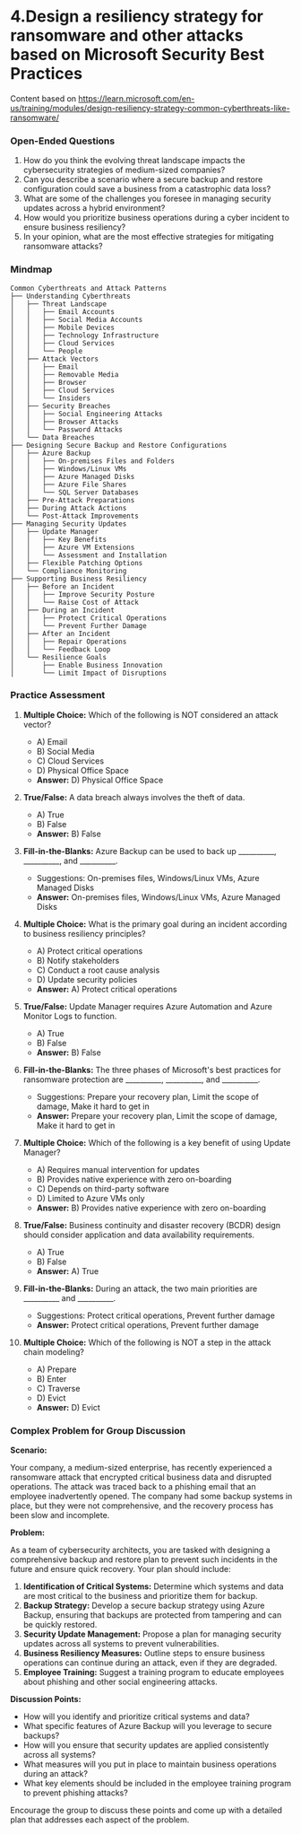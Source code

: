 # 4.Design a resiliency strategy for ransomware and other attacks based on Microsoft Security Best Practices

Content based on https://learn.microsoft.com/en-us/training/modules/design-resiliency-strategy-common-cyberthreats-like-ransomware/

### Open-Ended Questions

1. How do you think the evolving threat landscape impacts the cybersecurity strategies of medium-sized companies?
2. Can you describe a scenario where a secure backup and restore configuration could save a business from a catastrophic data loss?
3. What are some of the challenges you foresee in managing security updates across a hybrid environment?
4. How would you prioritize business operations during a cyber incident to ensure business resiliency?
5. In your opinion, what are the most effective strategies for mitigating ransomware attacks?

### Mindmap

```
Common Cyberthreats and Attack Patterns
├── Understanding Cyberthreats
│   ├── Threat Landscape
│   │   ├── Email Accounts
│   │   ├── Social Media Accounts
│   │   ├── Mobile Devices
│   │   ├── Technology Infrastructure
│   │   ├── Cloud Services
│   │   └── People
│   ├── Attack Vectors
│   │   ├── Email
│   │   ├── Removable Media
│   │   ├── Browser
│   │   ├── Cloud Services
│   │   └── Insiders
│   ├── Security Breaches
│   │   ├── Social Engineering Attacks
│   │   ├── Browser Attacks
│   │   └── Password Attacks
│   └── Data Breaches
├── Designing Secure Backup and Restore Configurations
│   ├── Azure Backup
│   │   ├── On-premises Files and Folders
│   │   ├── Windows/Linux VMs
│   │   ├── Azure Managed Disks
│   │   ├── Azure File Shares
│   │   └── SQL Server Databases
│   ├── Pre-Attack Preparations
│   ├── During Attack Actions
│   └── Post-Attack Improvements
├── Managing Security Updates
│   ├── Update Manager
│   │   ├── Key Benefits
│   │   ├── Azure VM Extensions
│   │   └── Assessment and Installation
│   ├── Flexible Patching Options
│   └── Compliance Monitoring
├── Supporting Business Resiliency
│   ├── Before an Incident
│   │   ├── Improve Security Posture
│   │   └── Raise Cost of Attack
│   ├── During an Incident
│   │   ├── Protect Critical Operations
│   │   └── Prevent Further Damage
│   ├── After an Incident
│   │   ├── Repair Operations
│   │   └── Feedback Loop
│   └── Resilience Goals
│       ├── Enable Business Innovation
│       └── Limit Impact of Disruptions
```

### Practice Assessment

1. **Multiple Choice:** Which of the following is NOT considered an attack vector?
   - A) Email
   - B) Social Media
   - C) Cloud Services
   - D) Physical Office Space
   - **Answer:** D) Physical Office Space

2. **True/False:** A data breach always involves the theft of data.
   - A) True
   - B) False
   - **Answer:** B) False

3. **Fill-in-the-Blanks:** Azure Backup can be used to back up __________, __________, and __________.
   - Suggestions: On-premises files, Windows/Linux VMs, Azure Managed Disks
   - **Answer:** On-premises files, Windows/Linux VMs, Azure Managed Disks

4. **Multiple Choice:** What is the primary goal during an incident according to business resiliency principles?
   - A) Protect critical operations
   - B) Notify stakeholders
   - C) Conduct a root cause analysis
   - D) Update security policies
   - **Answer:** A) Protect critical operations

5. **True/False:** Update Manager requires Azure Automation and Azure Monitor Logs to function.
   - A) True
   - B) False
   - **Answer:** B) False

6. **Fill-in-the-Blanks:** The three phases of Microsoft's best practices for ransomware protection are __________, __________, and __________.
   - Suggestions: Prepare your recovery plan, Limit the scope of damage, Make it hard to get in
   - **Answer:** Prepare your recovery plan, Limit the scope of damage, Make it hard to get in

7. **Multiple Choice:** Which of the following is a key benefit of using Update Manager?
   - A) Requires manual intervention for updates
   - B) Provides native experience with zero on-boarding
   - C) Depends on third-party software
   - D) Limited to Azure VMs only
   - **Answer:** B) Provides native experience with zero on-boarding

8. **True/False:** Business continuity and disaster recovery (BCDR) design should consider application and data availability requirements.
   - A) True
   - B) False
   - **Answer:** A) True

9. **Fill-in-the-Blanks:** During an attack, the two main priorities are __________ and __________.
   - Suggestions: Protect critical operations, Prevent further damage
   - **Answer:** Protect critical operations, Prevent further damage

10. **Multiple Choice:** Which of the following is NOT a step in the attack chain modeling?
    - A) Prepare
    - B) Enter
    - C) Traverse
    - D) Evict
    - **Answer:** D) Evict

### Complex Problem for Group Discussion

**Scenario:**

Your company, a medium-sized enterprise, has recently experienced a ransomware attack that encrypted critical business data and disrupted operations. The attack was traced back to a phishing email that an employee inadvertently opened. The company had some backup systems in place, but they were not comprehensive, and the recovery process has been slow and incomplete. 

**Problem:**

As a team of cybersecurity architects, you are tasked with designing a comprehensive backup and restore plan to prevent such incidents in the future and ensure quick recovery. Your plan should include:

1. **Identification of Critical Systems:** Determine which systems and data are most critical to the business and prioritize them for backup.
2. **Backup Strategy:** Develop a secure backup strategy using Azure Backup, ensuring that backups are protected from tampering and can be quickly restored.
3. **Security Update Management:** Propose a plan for managing security updates across all systems to prevent vulnerabilities.
4. **Business Resiliency Measures:** Outline steps to ensure business operations can continue during an attack, even if they are degraded.
5. **Employee Training:** Suggest a training program to educate employees about phishing and other social engineering attacks.

**Discussion Points:**

- How will you identify and prioritize critical systems and data?
- What specific features of Azure Backup will you leverage to secure backups?
- How will you ensure that security updates are applied consistently across all systems?
- What measures will you put in place to maintain business operations during an attack?
- What key elements should be included in the employee training program to prevent phishing attacks?

Encourage the group to discuss these points and come up with a detailed plan that addresses each aspect of the problem.